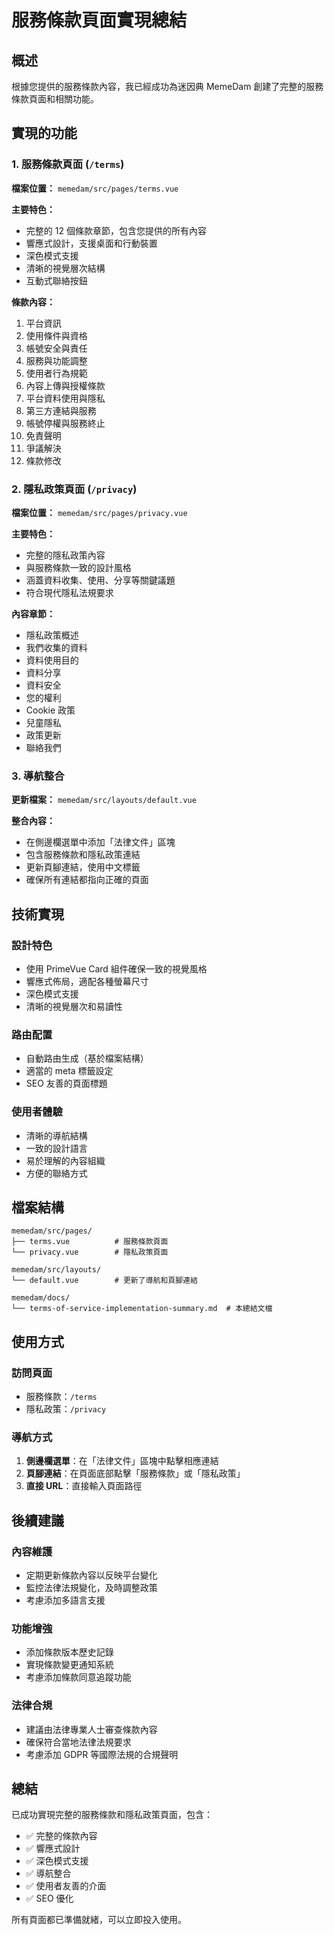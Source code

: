 # 服務條款頁面實現總結

## 概述

根據您提供的服務條款內容，我已經成功為迷因典 MemeDam 創建了完整的服務條款頁面和相關功能。

## 實現的功能

### 1. 服務條款頁面 (`/terms`)

**檔案位置：** `memedam/src/pages/terms.vue`

**主要特色：**
- 完整的 12 個條款章節，包含您提供的所有內容
- 響應式設計，支援桌面和行動裝置
- 深色模式支援
- 清晰的視覺層次結構
- 互動式聯絡按鈕

**條款內容：**
1. 平台資訊
2. 使用條件與資格
3. 帳號安全與責任
4. 服務與功能調整
5. 使用者行為規範
6. 內容上傳與授權條款
7. 平台資料使用與隱私
8. 第三方連結與服務
9. 帳號停權與服務終止
10. 免責聲明
11. 爭議解決
12. 條款修改

### 2. 隱私政策頁面 (`/privacy`)

**檔案位置：** `memedam/src/pages/privacy.vue`

**主要特色：**
- 完整的隱私政策內容
- 與服務條款一致的設計風格
- 涵蓋資料收集、使用、分享等關鍵議題
- 符合現代隱私法規要求

**內容章節：**
- 隱私政策概述
- 我們收集的資料
- 資料使用目的
- 資料分享
- 資料安全
- 您的權利
- Cookie 政策
- 兒童隱私
- 政策更新
- 聯絡我們

### 3. 導航整合

**更新檔案：** `memedam/src/layouts/default.vue`

**整合內容：**
- 在側邊欄選單中添加「法律文件」區塊
- 包含服務條款和隱私政策連結
- 更新頁腳連結，使用中文標籤
- 確保所有連結都指向正確的頁面

## 技術實現

### 設計特色
- 使用 PrimeVue Card 組件確保一致的視覺風格
- 響應式佈局，適配各種螢幕尺寸
- 深色模式支援
- 清晰的視覺層次和易讀性

### 路由配置
- 自動路由生成（基於檔案結構）
- 適當的 meta 標籤設定
- SEO 友善的頁面標題

### 使用者體驗
- 清晰的導航結構
- 一致的設計語言
- 易於理解的內容組織
- 方便的聯絡方式

## 檔案結構

```
memedam/src/pages/
├── terms.vue          # 服務條款頁面
└── privacy.vue        # 隱私政策頁面

memedam/src/layouts/
└── default.vue        # 更新了導航和頁腳連結

memedam/docs/
└── terms-of-service-implementation-summary.md  # 本總結文檔
```

## 使用方式

### 訪問頁面
- 服務條款：`/terms`
- 隱私政策：`/privacy`

### 導航方式
1. **側邊欄選單**：在「法律文件」區塊中點擊相應連結
2. **頁腳連結**：在頁面底部點擊「服務條款」或「隱私政策」
3. **直接 URL**：直接輸入頁面路徑

## 後續建議

### 內容維護
- 定期更新條款內容以反映平台變化
- 監控法律法規變化，及時調整政策
- 考慮添加多語言支援

### 功能增強
- 添加條款版本歷史記錄
- 實現條款變更通知系統
- 考慮添加條款同意追蹤功能

### 法律合規
- 建議由法律專業人士審查條款內容
- 確保符合當地法律法規要求
- 考慮添加 GDPR 等國際法規的合規聲明

## 總結

已成功實現完整的服務條款和隱私政策頁面，包含：
- ✅ 完整的條款內容
- ✅ 響應式設計
- ✅ 深色模式支援
- ✅ 導航整合
- ✅ 使用者友善的介面
- ✅ SEO 優化

所有頁面都已準備就緒，可以立即投入使用。
